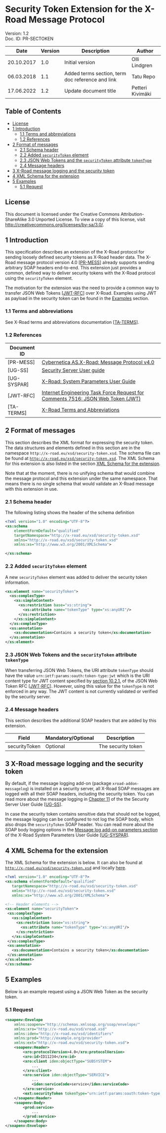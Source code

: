 # Security Token Extension for the X-Road Message Protocol

Version: 1.2  
Doc. ID: PR-SECTOKEN

| Date       | Version | Description                                      | Author           |
|------------|---------|--------------------------------------------------|------------------|
| 20.10.2017 | 1.0     | Initial version                                  | Olli Lindgren    |
| 06.03.2018 | 1.1     | Added terms section, term doc reference and link | Tatu Repo        | 
| 17.06.2022 | 1.2     | Update document title                            | Petteri Kivimäki | 

## Table of Contents

<!-- toc -->

- [License](#license)
- [1 Introduction](#1-introduction)
  * [1.1 Terms and abbreviations](#11-terms-and-abbreviations)
  * [1.2 References](#12-references)
- [2 Format of messages](#2-format-of-messages)
  * [2.1 Schema header](#21-schema-header)
  * [2.2 Added `securityToken` element](#22-added-securitytoken-element)
  * [2.3 JSON Web Tokens and the `securityToken` attribute `tokenType`](#23-json-web-tokens-and-the-securitytoken-attribute-tokentype)
  * [2.4 Message headers](#24-message-headers)
- [3 X-Road message logging and the security token](#3-x-road-message-logging-and-the-security-token)
- [4 XML Schema for the extension](#4-xml-schema-for-the-extension)
- [5 Examples](#5-examples)
  * [5.1 Request](#51-request)

<!-- tocstop -->

## License

This document is licensed under the Creative Commons Attribution-ShareAlike 3.0 Unported License. To view a copy of this license, visit http://creativecommons.org/licenses/by-sa/3.0/.


## 1 Introduction

This specification describes an extension of the X-Road protocol for sending loosely defined security tokens as X-Road header data.
The X-Road message protocol version 4.0 \[[PR-MESS](#Ref_PR-MESS)\] already supports sending arbitrary SOAP headers end-to-end. This
extension just provides a common, defined way to deliver security tokens with the X-Road protocol using the `securityToken` element. 

The motivation for the extension was the need to provide a common way to transfer JSON Web Tokens \[[JWT-RFC](#Ref_JWT-RFC)\] over X-Road.
Examples using JWT as payload in the security token can be found in the [Examples](#examples) section. 

### 1.1 Terms and abbreviations

See X-Road terms and abbreviations documentation \[[TA-TERMS](#Ref_TERMS)\].

### 1.2 References

| Document ID||
| ------------- |-------------|
| <a name="Ref_PR-MESS"></a>\[PR-MESS\] | [Cybernetica AS.X-Road: Message Protocol v4.0](../pr-mess_x-road_message_protocol.md)      |
| <a name="Ref_UG-SS"></a>\[UG-SS\] | [Security Server User guide](../../Manuals/ug-ss_x-road_6_security_server_user_guide.md)      |
| <a name="Ref_UG-SYSPAR"></a>\[UG-SYSPAR\] | [X-Road: System Parameters User Guide](../../Manuals/ug-syspar_x-road_v6_system_parameters.md)      |
| <a name="Ref_JWT-RFC"></a>\[JWT-RFC\] | [Internet Engineering Task Force Request for Comments 7516:  JSON Web Token (JWT)](https://tools.ietf.org/html/rfc7519)      |
| <a id="Ref_TERMS" class="anchor"></a>\[TA-TERMS\] | [X-Road Terms and Abbreviations](../../terms_x-road_docs.md)

## 2 Format of messages

This section describes the XML format for expressing the security token. The data
structures and elements defined in this section are in the namespace `http://x-road.eu/xsd/security-token.xsd`. The
schema file can be found at [`http://x-road.eu/xsd/security-token.xsd`](http://x-road.eu/xsd/security-token.xsd).
The XML Schema for this extension is also listed in the section [XML Schema for the extension](#xml-schema-for-the-extension).

Note that at the moment, there is no unifying schema that would combine the message protocol and this extension under
the same namespace. That means there is no single schema that would validate an X-Road message with this extension in use.


### 2.1 Schema header

The following listing shows the header of the schema definition

```xml
<?xml version="1.0" encoding="UTF-8"?>
<xs:schema
    elementFormDefault="qualified"
    targetNamespace="http://x-road.eu/xsd/security-token.xsd"
    xmlns="http://x-road.eu/xsd/security-token.xsd"
    xmlns:xs="http://www.w3.org/2001/XMLSchema">

</xs:schema>

```

### 2.2 Added `securityToken` element
A new `securityToken` element was added to deliver the security token information.

```xml
<xs:element name="securityToken">
  <xs:complexType>
    <xs:simpleContent>
      <xs:restriction base="xs:string">
        <xs:attribute name="tokenType" type="xs:anyURI"/>
      </xs:restriction>
    </xs:simpleContent>
  </xs:complexType>
  <xs:annotation>
    <xs:documentation>Contains a security token</xs:documentation>
  </xs:annotation>
</xs:element>

```

### 2.3 JSON Web Tokens and the `securityToken` attribute `tokenType`
When transferring JSON Web Tokens, the URI attribute `tokenType` should have the value `urn:ietf:params:oauth:token-type:jwt`
which is the URI content type for JWT content specified by [section 10.2.1.](https://tools.ietf.org/html/rfc7519#section-10.2.1)
of the JSON Web Token RFC \[[JWT-RFC](#Ref_JWT-RFC)\]. However, using this value for the `tokenType` is not enforced in any way. The JWT content is not
currently validated or verified by the security server.



### 2.4 Message headers
 This section describes the additional SOAP headers that are added by this extension.

|Field | Mandatory/Optional | Description |
|-------------|-------------|-------------|
| securityToken | Optional | The security token |


## 3 X-Road message logging and the security token
By default, if the message logging add-on (package `xroad-addon-messagelog`) is installed on a security server, all X-Road SOAP messages are logged
with all their SOAP headers, including the security token. You can read more about the message logging in [Chapter 11](../../Manuals/ug-ss_x-road_6_security_server_user_guide.md#11-message-log)
of the  the Security Server User Guide \[[UG-SS](#Ref_UG-SS)\].

In case the security token contains sensitive data that should not be logged, the message logging can be configured to not log the SOAP body, which also drops the `securityToken` SOAP header. You can
read more about the SOAP body logging options in the [Message log add-on parameters section](../../Manuals/ug-syspar_x-road_v6_system_parameters.md#message-log-add-on-parameters-message-log) of the X-Road System Parameters User
Guide \[[UG-SYSPAR](#Ref_UG-SYSPAR)\].

## 4 XML Schema for the extension
The XML Schema for the extension is below. It can also be found at [`http://x-road.eu/xsd/security-token.xsd`](http://x-road.eu/xsd/security-token.xsd) and locally [here](./security-token.xsd).
 ```xml
<?xml version="1.0" encoding="UTF-8"?>
<xs:schema elementFormDefault="qualified"
    targetNamespace="http://x-road.eu/xsd/security-token.xsd"
    xmlns="http://x-road.eu/xsd/security-token.xsd"
    xmlns:xs="http://www.w3.org/2001/XMLSchema">

<!-- Header elements -->
<xs:element name="securityToken">
  <xs:complexType>
    <xs:simpleContent>
      <xs:restriction base="xs:string">
        <xs:attribute name="tokenType" type="xs:anyURI"/>
      </xs:restriction>
    </xs:simpleContent>
  </xs:complexType>
  <xs:annotation>
    <xs:documentation>Contains a security token</xs:documentation>
  </xs:annotation>
</xs:element>
</xs:schema>

```

## 5 Examples
Below is an example request using a JSON Web Token as the security token.

### 5.1 Request
```xml
<soapenv:Envelope
    xmlns:soapenv="http://schemas.xmlsoap.org/soap/envelope/"
    xmlns:xro="http://x-road.eu/xsd/xroad.xsd"
    xmlns:iden="http://x-road.eu/xsd/identifiers"
    xmlns:prod="http://example.org/provider"
    xmlns:ext="http://x-road.eu/xsd/security-token.xsd">
    <soapenv:Header>
        <xro:protocolVersion>4.0</xro:protocolVersion>
        <xro:id>ID11234</xro:id>
        <xro:client iden:objectType="SUBSYSTEM">
            ...
        </xro:client>
        <xro:service iden:objectType="SERVICE">
            ...
            <iden:serviceCode>service</iden:serviceCode>
        </xro:service>
        <ext:securityToken tokenType="urn:ietf:params:oauth:token-type:jwt">eyJhbGciOiJIUzI1NiJ9.eyJuYW1lIjoiVGVzdCJ9.negHPJEwkKcNcgVC6dNtzPZk_48Kig6IzxnabL9jKsw</ext:securityToken>
    </soapenv:Header>
    <soapenv:Body>
        <prod:service>
            ...
        </prod:service>
    </soapenv:Body>
</soapenv:Envelope>
```
